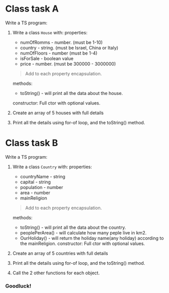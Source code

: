 # Class task A

Write a TS program:

1.  Write a class `House` with:
    properties:

    - numOfRomms - number. (must be 1-10)
    - country - string. (must be Israel, China or Italy)
    - numOfFloors - number (must be 1-4)
    - isForSale - boolean value
    - price - number. (must be 300000 - 3000000)

    > Add to each property encapsulation.

    methods:

    - toString() - will print all the data about the house.

    constructor: Full ctor with optional values.

2.  Create an array of 5 houses with full details
3.  Print all the details using for-of loop, and the toString() method.

# Class task B

Write a TS program:

1.  Write a class `Country` with:
    properties:

    - countryName - string
    - capital - string
    - population - number
    - area - number
    - mainReligion

    > Add to each property encapsulation.

    methods:

    - toString() - will print all the data about the country.
    - peoplePerArea() - will calculate how many peple live in km2.
    - OurHoliday() - will return the holiday name(any holiday) according to the mainReligion.
      constructor: Full ctor with optional values.

2.  Create an array of 5 countries with full details
3.  Print all the details using for-of loop, and the toString() method.
4.  Call the 2 other functions for each object.

### Goodluck!
